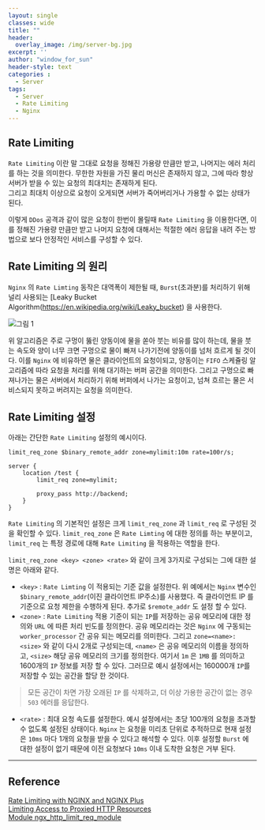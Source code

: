 ```yaml
--- 
layout: single
classes: wide
title: ""
header:
  overlay_image: /img/server-bg.jpg
excerpt: ''
author: "window_for_sun"
header-style: text
categories :
  - Server
tags:
  - Server
  - Rate Limiting
  - Nginx
---  
```


## Rate Limiting
`Rate Limiting` 이란 말 그대로 요청을 정해진 가용량 만큼만 받고, 
나머지는 에러 처리를 하는 것을 의미한다. 
무한한 자원을 가진 물리 머신은 존재하지 않고, 
그에 따라 항상 서버가 받을 수 있는 요청의 최대치는 존재하게 된다.  
그리고 최대치 이상으로 요청이 오게되면 서버가 죽어버리거나 가용할 수 없는 상태가 된다.  

이렇게 `DDos` 공격과 같이 많은 요청이 한번이 몰릴때 `Rate Limiting` 을 이용한다면, 이를 정해진 가용량 만큼만 받고 
나머지 요청에 대해서는 적절한 에러 응답을 내려 주는 방법으로 보다 안정적인 서비스를 구성할 수 있다.  

## Rate Limiting 의 원리
`Nginx` 의 `Rate Limting` 동작은 대역폭이 제한될 때, 
`Burst`(초과분)를 처리하기 위해 널리 사용되는 [Leaky Bucket Algorithm(https://en.wikipedia.org/wiki/Leaky_bucket) 
을 사용한다. 

![그림 1]({{site.baseurl}}/img/server/nginx-rate-limiting-1.jfif)


위 알고리즘은 주로 구멍이 뚫린 양동이에 물을 쏟아 붓는 비유를 많이 하는데, 
물을 붓는 속도와 양이 너무 크면 구멍으로 물이 빠져 나가기전에 양동이를 넘처 흐르게 될 것이다. 
이를 `Nginx` 에 비유하면 물은 클라이언트의 요청이되고, 
양동이는 `FIFO` 스케쥴링 알고리즘에 따라 요청을 처리를 위해 대기하는 버퍼 공간을 의미한다. 
그리고 구멍으로 빠져나가는 물은 서버에서 처리하기 위해 버퍼에서 나가는 요청이고, 
넘쳐 흐르는 물은 서비스되지 못하고 버려지는 요청을 의미한다.  

## Rate Limiting 설정
아래는 간단한 `Rate Limiting` 설정의 예시이다. 

```
limit_req_zone $binary_remote_addr zone=mylimit:10m rate=100r/s;

server {
    location /test {
        limit_req zone=mylimit;

        proxy_pass http://backend;
    }
}
```  

`Rate Limiting` 의 기본적인 설정은 크게 `limit_req_zone` 과 
`limit_req` 로 구성된 것을 확인할 수 있다. 
`limit_req_zone` 은 `Rate Limting` 에 대한 정의를 하는 부분이고, 
`limit_req` 는 특정 경로에 대해 `Rate Limiting` 을 적용하는 역할을 한다.  

`limit_req_zone <key> <zone> <rate>` 와 같이 크게 3가지로 구성되는 그에 대한 설명은 아래와 같다. 
- `<key>` : `Rate Limting` 이 적용되는 기준 값을 설정한다. 
위 예에서는 `Nginx` 변수인 `$binary_remote_addr`(이진 클라이언트 IP주소)를 사용했다. 
즉 클라이언트 IP 를 기준으로 요청 제한을 수행하게 된다. 
추가로 `$remote_addr` 도 설정 할 수 있다.
- `<zone>` : `Rate Limiting` 적용 기준이 되는 `IP`를 저장하는 공유 메모리에 대한 정의와 `URL` 에 따른 처리 빈도를 정의한다. 
공유 메모리라는 것은 `Nginx` 에 구동되는 `worker_processor` 간 공유 되는 메모리를 의미한다. 
그리고 `zone=<name>:<size>` 와 같이 다시 2개로 구성되는데, 
`<name>` 은 공유 메모리의 이름을 정의하고, `<size>` 해당 공유 메모리의 크기를 정의한다. 
여기서 `1m` 은 `1MB` 를 의미하고 1600개의 `IP` 정보를 저장 할 수 있다. 
그러므로 예시 설정에서는 160000개 `IP`를 저장할 수 있는 공간을 할당 한 것이다. 
>모든 공간이 차면 가장 오래된 `IP` 를 삭제하고, 더 이상 가용한 공간이 없는 경우 `503` 에러를 응답한다. 
- `<rate>` : 최대 요청 속도를 설정한다. 
예시 설정에서는 초당 100개의 요청을 초과할 수 없도록 설정된 상태이다. 
`Nginx` 는 요청을 미리초 단위로 추적하므로 현재 설정은 `10ms` 마다 1개의 요청을 받을 수 있다고 해석할 수 있다. 
이후 설정할 `Burst` 에 대한 설정이 없기 때문에 이전 요청보다 `10ms` 이내 도착한 요청은 거부 된다. 











---
## Reference
[Rate Limiting with NGINX and NGINX Plus](https://www.nginx.com/blog/rate-limiting-nginx/)  
[Limiting Access to Proxied HTTP Resources](https://docs.nginx.com/nginx/admin-guide/security-controls/controlling-access-proxied-http/)  
[Module ngx_http_limit_req_module](http://nginx.org/en/docs/http/ngx_http_limit_req_module.html)  
	